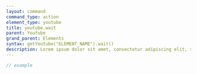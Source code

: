 ```yaml
---
layout: command
command_type: action
element_type: youtube
title: youtube.wait
parent: Youtube
grand_parent: Elements
syntax: getYoutube("ELEMENT_NAME").wait()
description: Lorem ipsum dolor sit amet, consectetur adipiscing elit, sed do eiusmod tempor incididunt ut labore et dolore magna aliqua. Ut enim ad minim veniam, quis nostrud exercitation ullamco laboris nisi ut aliquip ex ea commodo consequat.
---
```


```javascript
// example
```